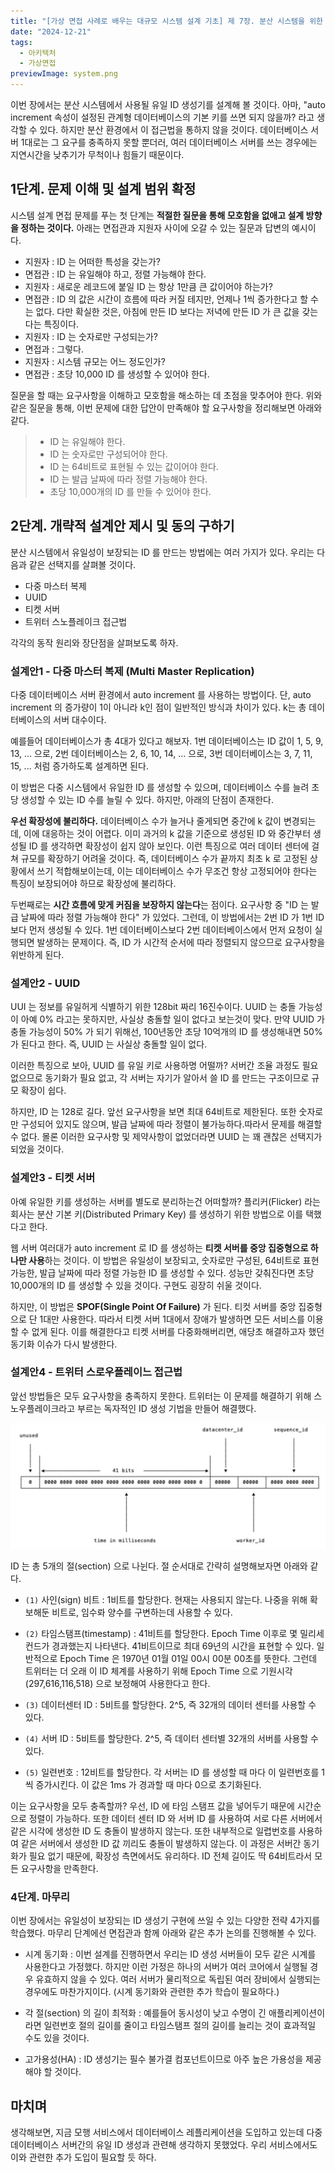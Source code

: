 ```yaml
---
title: "[가상 면접 사례로 배우는 대규모 시스템 설계 기초] 제 7장. 분산 시스템을 위한 유일 ID 생성기 설계"
date: "2024-12-21"
tags:
  - 아키텍처
  - 가상면접
previewImage: system.png
---
```


이번 장에서는 분산 시스템에서 사용될 유일 ID 생성기를 설계해 볼 것이다. 아마, "auto increment 속성이 설정된 관계형 데이터베이스의 기본 키를 쓰면 되지 않을까? 라고 생각할 수 있다. 하지만 분산 환경에서 이 접근법을 통하지 않을 것이다. 데이터베이스 서버 1대로는 그 요구를 충족하지 못할 뿐더러, 여러 데이터베이스 서버를 쓰는 경우에는 지연시간을 낮추기가 무척이나 힘들기 때문이다.

## 1단계. 문제 이해 및 설계 범위 확정

시스템 설계 면접 문제를 푸는 첫 단계는 **적절한 질문을 통해 모호함을 없애고 설계 방향을 정하는 것이다.** 아래는 면접관과 지원자 사이에 오갈 수 있는 질문과 답변의 예시이다.

- 지원자 : ID 는 어떠한 특성을 갖는가?
- 면접관 : ID 는 유일해야 하고, 정렬 가능해야 한다.
- 지원자 : 새로운 레코드에 붙일 ID 는 항상 1만큼 큰 값이어야 하는가?
- 면접관 : ID 의 값은 시간이 흐름에 따라 커질 테지만, 언제나 1씩 증가한다고 할 수는 없다. 다만 확실한 것은, 아침에 만든 ID 보다는 저녁에 만든 ID 가 큰 값을 갖는다는 특징이다.
- 지원자 : ID 는 숫자로만 구성되는가?
- 면접과 : 그렇다.
- 지원자 : 시스템 규모는 어느 정도인가?
- 면접관 : 초당 10,000 ID 를 생성할 수 있어야 한다.

질문을 할 때는 요구사항을 이해하고 모호함을 해소하는 데 초점을 맞추어야 한다. 위와 같은 질문을 통해, 이번 문제에 대한 답안이 만족해야 할 요구사항을 정리해보면 아래와 같다.

> - ID 는 유일해야 한다.
> - ID 는 숫자로만 구성되어야 한다.
> - ID 는 64비트로 표현될 수 있는 값이어야 한다.
> - ID 는 발급 날짜에 따라 정렬 가능해야 한다.
> - 초당 10,000개의 ID 를 만들 수 있어야 한다.

## 2단계. 개략적 설계안 제시 및 동의 구하기

분산 시스템에서 유일성이 보장되는 ID 를 만드는 방법에는 여러 가지가 있다. 우리는 다음과 같은 선택지를 살펴볼 것이다.

- 다중 마스터 복제
- UUID
- 티켓 서버
- 트위터 스노플레이크 접근법

각각의 동작 원리와 장단점을 살펴보도록 하자.

### 설계안1 - 다중 마스터 복제 (Multi Master Replication)

다중 데이터베이스 서버 환경에서 auto increment 를 사용하는 방법이다. 단, auto increment 의 증가량이 1이 아니라 k인 점이 일반적인 방식과 차이가 있다. k는 총 데이터베이스의 서버 대수이다.

예를들어 데이터베이스가 총 4대가 있다고 해보자. 1번 데이터베이스는 ID 값이 1, 5, 9, 13, ... 으로, 2번 데이터베이스는 2, 6, 10, 14, ... 으로, 3번 데이터베이스는 3, 7, 11, 15, ... 처럼 증가하도록 설계하면 된다.

이 방법은 다중 시스템에서 유일한 ID 를 생성할 수 있으며, 데이터베이스 수를 늘려 초당 생성할 수 있는 ID 수를 늘릴 수 있다. 하지만, 아래의 단점이 존재한다.

**우선 확장성에 불리하다.** 데이터베이스 수가 늘거나 줄게되면 중간에 k 값이 변경되는데, 이에 대응하는 것이 어렵다. 이미 과거의 k 값을 기준으로 생성된 ID 와 중간부터 생성될 ID 를 생각하면 확장성이 쉽지 않아 보인다. 이런 특징으로 여러 데이터 센터에 걸쳐 규모를 확장하기 어려울 것이다. 즉, 데이터베이스 수가 끝까지 최초 k 로 고정된 상황에서 쓰기 적합해보이는데, 이는 데이터베이스 수가 무조건 항상 고정되어야 한다는 특징이 보장되어야 하므로 확장성에 불리하다.

두번째로는 **시간 흐름에 맞게 커짐을 보장하지 않는다**는 점이다. 요구사항 중 "ID 는 발급 날짜에 따라 정렬 가능해야 한다" 가 있었다. 그런데, 이 방법에서는 2번 ID 가 1번 ID 보다 먼저 생성될 수 있다. 1번 데이터베이스보다 2번 데이터베이스에서 먼저 요청이 실행되면 발생하는 문제이다. 즉, ID 가 시간적 순서에 따라 정렬되지 않으므로 요구사항을 위반하게 된다.

### 설계안2 - UUID

UUI 는 정보를 유일허게 식별하기 위한 128bit 짜리 16진수이다. UUID 는 충돌 가능성이 아예 0% 라고는 못하지만, 사실상 충돌할 일이 없다고 보는것이 맞다. 만약 UUID 가 충돌 가능성이 50% 가 되기 위해선, 100년동안 초당 10억개의 ID 를 생성해내면 50% 가 된다고 한다. 즉, UUID 는 사실상 충돌할 일이 없다.

이러한 특징으로 보아, UUID 를 유일 키로 사용하명 어떨까? 서버간 조율 과정도 필요 없으므로 동기화가 필요 없고, 각 서버는 자기가 알아서 쓸 ID 를 만드는 구조이므로 규모 확장이 쉽다.

하지만, ID 는 128로 길다. 앞선 요구사항을 보면 최대 64비트로 제한된다. 또한 숫자로만 구성되어 있지도 않으며, 발급 날짜에 따라 정렬이 불가능하다.따라서 문제를 해결할 수 없다. 몰론 이러한 요구사항 및 제약사항이 없었더라면 UUID 는 꽤 괜찮은 선택지가 되었을 것이다.

### 설계안3 - 티켓 서버

아예 유일한 키를 생성하는 서버를 별도로 분리하는건 어떠할까? 플리커(Flicker) 라는 회사는 분산 기본 키(Distributed Primary Key) 를 생성하기 위한 방법으로 이를 택했다고 한다.

웹 서버 여러대가 auto increment 로 ID 를 생성하는 **티켓 서버를 중앙 집중형으로 하나만 사용**하는 것이다. 이 방법은 유일성이 보장되고, 숫자로만 구성된, 64비트로 표현 가능한, 발급 날짜에 따라 정렬 가능한 ID 를 생성할 수 있다. 성능만 갖춰진다면 초당 10,000개의 ID 를 생성할 수 있을 것이다. 구현도 굉장히 쉬울 것이다.

하지만, 이 방법은 **SPOF(Single Point Of Failure)** 가 된다. 티컷 서버를 중앙 집중형으로 단 1대만 사용한다. 따라서 티켓 서버 1대에서 장애가 발생하면 모든 서비스를 이용할 수 없게 된다. 이를 해결한다고 티켓 서버를 다중화해버리면, 애당초 해결하고자 했던 동기화 이슈가 다시 발생한다.

### 설계안4 - 트위터 스로우플레이느 접근법

앞선 방법들은 모두 요구사항을 충족하지 못한다. 트위터는 이 문제를 해결하기 위해 스노우플레이크라고 부르는 독자적인 ID 생성 기법을 만들어 해결했다.

![alt text](image.png)

ID 는 총 5개의 절(section) 으로 나뉜다. 절 순서대로 간략히 설명해보자면 아래와 같다.

- `(1)` 사인(sign) 비트 : 1비트를 할당한다. 현재는 사용되지 않는다. 나중을 위해 확보해둔 비트로, 임수롸 양수를 구변하는데 사용할 수 있다.

- `(2)` 타임스탬프(timestamp) : 41비트를 할당한다. Epoch Time 이후로 몇 밀리세컨드가 경과했는지 나타낸다. 41비트이므로 최대 69년의 시간을 표현할 수 있다. 일반적으로 Epoch Time 은 1970년 01월 01일 00시 00분 00초를 뜻한다. 그런데 트위터는 더 오래 이 ID 체계를 사용하기 위해 Epoch Time 으로 기원시각(297,616,116,518) 으로 보정해여 사용한다고 한다.

- `(3)` 데이터센터 ID : 5비트를 할당한다. 2^5, 즉 32개의 데이터 센터를 사용할 수 있다.

- `(4)` 서버 ID : 5비트를 할당한다. 2^5, 즉 데이터 센터별 32개의 서버를 사용할 수 있다.

- `(5)` 일련번호 : 12비트를 할당한다. 각 서버는 ID 를 생성할 때 마다 이 일련번호를 1씩 증가시킨다. 이 값은 1ms 가 경과할 때 마다 0으로 초기화된다.

이는 요구사항을 모두 충족할까? 우선, ID 에 타임 스탬프 값을 넣어두기 때문에 시간순으로 정렬이 가능하다. 또한 데이터 센터 ID 와 서버 ID 를 사용하여 서로 다른 서버에서 같은 시각에 생성한 ID 도 충돌이 발생하지 않는다. 또한 내부적으로 일렵번호를 사용하여 같은 서버에서 생성한 ID 값 끼리도 충돌이 발생하지 않는다. 이 과정은 서버간 동기화가 필요 없기 때문에, 확장성 측면에서도 유리하다. ID 전체 길이도 딱 64비트라서 모든 요구사항을 만족한다.

### 4단계. 마무리

이번 장에서는 유일성이 보장되는 ID 생성기 구현에 쓰일 수 있는 다양한 전략 4가지를 학습했다. 마무리 단계에선 면접관과 함께 아래와 같은 추가 논의를 진행해볼 수 있다.

- 시계 동기화 : 이번 설계를 진행하면서 우리는 ID 생성 서버들이 모두 같은 시계를 사용한다고 가정했다. 하지만 이런 가정은 하나의 서버가 여러 코어에서 실행될 경우 유효하지 않을 수 있다. 여러 서버가 물리적으로 독립된 여러 장비에서 실행되는 경우에도 마찬가지이다. (시계 동기화와 관련한 추가 학습이 필요하다.)

- 각 절(section) 의 길이 최적화 : 예를들어 동시성이 낮고 수명이 긴 애플리케이션이라면 일련번호 절의 길이를 줄이고 타임스탬프 절의 길이를 늘리는 것이 효과적일 수도 있을 것이다.

- 고가용성(HA) : ID 생성기는 필수 불가결 컴포넌트이므로 아주 높은 가용성을 제공해야 할 것이다.

## 마치며

생각해보면, 지금 모행 서비스에서 데이터베이스 레플리케이션을 도입하고 있는데 다중 데이터베이스 서버간의 유일 ID 생성과 관련해 생각하지 못했었다. 우리 서비스에서도 이와 관련한 추가 도입이 필요할 듯 하다.
